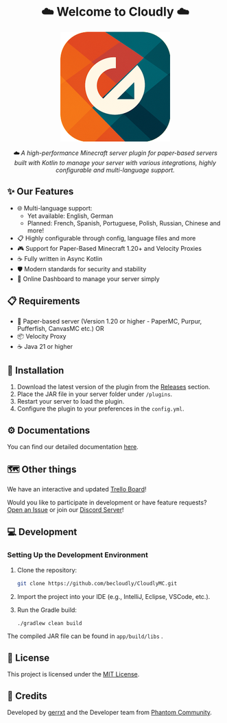<div align="center">

# ☁️ Welcome to Cloudly ☁️

<img src="https://github.com/becloudly/.github/blob/main/assets/Cloudly-Abstract_Scaled-Round.png?raw=true" alt="Cloudly Banner" width="256">

_☁️ A high-performance Minecraft server plugin for paper-based servers built with Kotlin to manage your server with various integrations, highly configurable and multi-language support._

</div>


## ✨ Our Features

* 🌐 Multi-language support:
    - Yet available: English, German
    - Planned: French, Spanish, Portuguese, Polish, Russian, Chinese and more!
* 📋 Highly configurable through config, language files and more
* 🎮 Support for Paper-Based Minecraft 1.20+ and Velocity Proxies
* ☕ Fully written in Async Kotlin
* 🛡️ Modern standards for security and stability
* 🔗 Online Dashboard to manage your server simply


## 📋 Requirements

* 📄 Paper-based server (Version 1.20 or higher - PaperMC, Purpur, Pufferfish, CanvasMC etc.) OR
* 📦 Velocity Proxy
* ☕ Java 21 or higher

## 🚀 Installation

1. Download the latest version of the plugin from the [Releases](https://github.com/becloudly/cloudlymc/releases) section.
2. Place the JAR file in your server folder under `/plugins`.
3. Restart your server to load the plugin.
4. Configure the plugin to your preferences in the `config.yml`.

## ⚙️ Documentations

You can find our detailed documentation [here](https://docs.becloudly.com).

## 🗺️ Other things

We have an interactive and updated [Trello Board](https://trello.com/b/GMKCYKXv/cloudly)!

Would you like to participate in development or have feature requests? [Open an Issue](https://github.com/becloudly/cloudlymc/issues) or join our [Discord Server](https://becloudly.eu/discord)!

## 💻 Development

### Setting Up the Development Environment

1.  Clone the repository:

    ```bash
    git clone https://github.com/becloudly/CloudlyMC.git
    ```
2. Import the project into your IDE (e.g., IntelliJ, Eclipse, VSCode, etc.).
3.  Run the Gradle build:

    ```bash
    ./gradlew clean build
    ```

The compiled JAR file can be found in `app/build/libs` .

## 📜 License

This project is licensed under the [MIT License](LICENSE/).

## 👏 Credits

Developed by [gerrxt](https://github.com/gerrxt07) and the Developer team from [Phantom Community](https://phantomcommunity.de).
